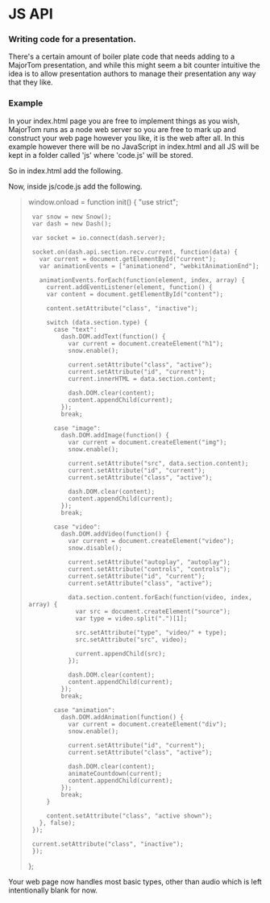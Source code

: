 # JS API #

### Writing code for a presentation. ###

There's a certain amount of boiler plate code that needs adding to a MajorTom presentation, and while this might seem a bit counter intuitive the idea is to allow presentation authors to manage their presentation any way that they like.

### Example ###

In your index.html page you are free to implement things as you wish, MajorTom runs as a node web server so you are free to mark up and construct your web page however you like, it is the web after all.
In this example however there will be no JavaScript in index.html and all JS will be kept in a folder called 'js' where 'code.js' will be stored.

So in index.html add the following.
> <script src='js/code.js'></script>

Now, inside js/code.js add the following.

>    window.onload = function init() {
>      "use strict";
>  
>      var snow = new Snow();
>      var dash = new Dash();
>
>      var socket = io.connect(dash.server);
>
>      socket.on(dash.api.section.recv.current, function(data) {
>        var current = document.getElementById("current");
>        var animationEvents = ["animationend", "webkitAnimationEnd"];
>
>        animationEvents.forEach(function(element, index, array) {
>          current.addEventListener(element, function() {
>          var content = document.getElementById("content");
>
>          content.setAttribute("class", "inactive");
>
>          switch (data.section.type) {
>            case "text":
>              dash.DOM.addText(function() {
>                var current = document.createElement("h1");
>                snow.enable();
>
>                current.setAttribute("class", "active");
>                current.setAttribute("id", "current");
>                current.innerHTML = data.section.content;
>
>                dash.DOM.clear(content);
>                content.appendChild(current);
>              });
>              break;
>
>            case "image":
>              dash.DOM.addImage(function() {
>                var current = document.createElement("img");
>                snow.enable();
>
>                current.setAttribute("src", data.section.content);
>                current.setAttribute("id", "current");
>                current.setAttribute("class", "active");
>
>                dash.DOM.clear(content);
>                content.appendChild(current);
>              });
>              break;
>
>            case "video":
>              dash.DOM.addVideo(function() {
>                var current = document.createElement("video");
>                snow.disable();
>
>                current.setAttribute("autoplay", "autoplay");
>                current.setAttribute("controls", "controls");
>                current.setAttribute("id", "current");
>                current.setAttribute("class", "active");
>
>                data.section.content.forEach(function(video, index, array) {
>                  var src = document.createElement("source");  
>                  var type = video.split(".")[1];
>
>                  src.setAttribute("type", "video/" + type);
>                  src.setAttribute("src", video);
>
>                  current.appendChild(src);
>                });
>
>                dash.DOM.clear(content);
>                content.appendChild(current);
>              });
>              break;
>
>            case "animation":
>              dash.DOM.addAnimation(function() {
>                var current = document.createElement("div");
>                snow.enable();
>
>                current.setAttribute("id", "current");
>                current.setAttribute("class", "active");
>
>                dash.DOM.clear(content);
>                animateCountdown(current); 
>                content.appendChild(current);
>              });
>              break;
>          }
>
>          content.setAttribute("class", "active shown");
>        }, false);
>      });
>
>      current.setAttribute("class", "inactive");
>      });
>    };

Your web page now handles most basic types, other than audio which is left intentionally blank for now.
